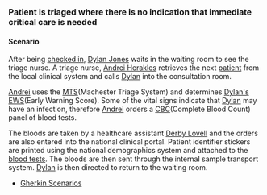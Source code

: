 ### Patient is triaged where there is no indication that immediate critical care is needed

#### Scenario

After being [checked in](scenario-register-patient-in-reception.html), [Dylan Jones](Patient-DylanJones.html) waits in the waiting room to see the triage nurse.  A triage nurse, [Andrei Herakles](Practitioner-Practitioner-TriageNurse.html) retrieves the next [patient](Patient-DylanJones.html) from the local clinical system and calls [Dylan](Patient-DylanJones.html) into the consultation room.

[Andrei](Practitioner-Practitioner-TriageNurse.html) uses the [MTS](https://www.triagenet.net/)(Machester Triage System) and determines [Dylan's](Patient-DylanJones.html) [EWS](todo.html)(Early Warning Score).  Some of the vital signs indicate that [Dylan](Patient-DylanJones.html) may have an infection, therefore [Andrei](Practitioner-Practitioner-TriageNurse.html) orders a [CBC](todo.html)(Complete Blood Count) panel of blood tests.

<!-- not doing an ECG here, another scenario that made sense for an ECG could be done -->
The bloods are taken by a healthcare assistant [Derby Lovell](Practitioner-Practitioner-HealthcareAssistant.html) and the orders are also entered into the national clinical portal.  Patient identifier stickers are printed using the national demographics system and attached to the [blood tests](todo.html).  The bloods are then sent through the internal sample transport system.  [Dylan](Patient-DylanJones.html) is then directed to return to the waiting room.

- [Gherkin Scenarios](todo.html)